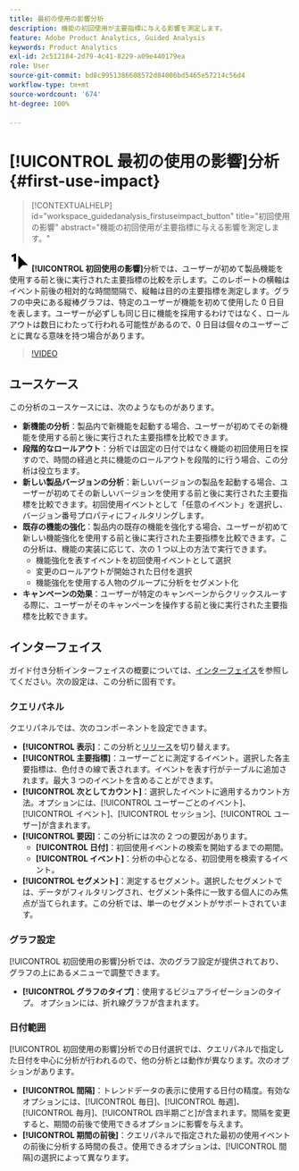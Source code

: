 ```yaml
---
title: 最初の使用の影響分析
description: 機能の初回使用が主要指標に与える影響を測定します。
feature: Adobe Product Analytics, Guided Analysis
keywords: Product Analytics
exl-id: 2c512184-2d79-4c41-8229-a09e440179ea
role: User
source-git-commit: bd8c9951386608572d84006bd5465e57214c56d4
workflow-type: tm+mt
source-wordcount: '674'
ht-degree: 100%

---
```


# [!UICONTROL 最初の使用の影響]分析 {#first-use-impact}

<!-- markdownlint-disable MD034 -->

>[!CONTEXTUALHELP]
>id="workspace_guidedanalysis_firstuseimpact_button"
>title="初回使用の影響"
>abstract="機能の初回使用が主要指標に与える影響を測定します。"

<!-- markdownlint-enable MD034 -->

![FirstUse](/help/assets/icons/FirstUse.svg) **[!UICONTROL 初回使用の影響]**&#x200B;分析では、ユーザーが初めて製品機能を使用する前と後に実行された主要指標の比較を示します。このレポートの横軸はイベント前後の相対的な時間間隔で、縦軸は目的の主要指標を測定します。グラフの中央にある縦棒グラフは、特定のユーザーが機能を初めて使用した 0 日目を表します。ユーザーが必ずしも同じ日に機能を採用するわけではなく、ロールアウトは数日にわたって行われる可能性があるので、0 日目は個々のユーザーごとに異なる意味を持つ場合があります。


>[!VIDEO](https://video.tv.adobe.com/v/3421661/?quality=12&learn=on)


## ユースケース

この分析のユースケースには、次のようなものがあります。

* **新機能の分析**：製品内で新機能を起動する場合、ユーザーが初めてその新機能を使用する前と後に実行された主要指標を比較できます。
* **段階的なロールアウト**：分析では固定の日付ではなく機能の初回使用日を探すので、時間の経過と共に機能のロールアウトを段階的に行う場合、この分析は役立ちます。
* **新しい製品バージョンの分析**：新しいバージョンの製品を起動する場合、ユーザーが初めてその新しいバージョンを使用する前と後に実行された主要指標を比較できます。初回使用イベントとして「任意のイベント」を選択し、バージョン番号プロパティにフィルタリングします。
* **既存の機能の強化**：製品内の既存の機能を強化する場合、ユーザーが初めて新しい機能強化を使用する前と後に実行された主要指標を比較できます。この分析は、機能の実装に応じて、次の 1 つ以上の方法で実行できます。
   * 機能強化を表すイベントを初回使用イベントとして選択
   * 変更のロールアウトが開始された日付を選択
   * 機能強化を使用する人物のグループに分析をセグメント化
* **キャンペーンの効果**：ユーザーが特定のキャンペーンからクリックスルーする際に、ユーザーがそのキャンペーンを操作する前と後に実行された主要指標を比較できます。

## インターフェイス

ガイド付き分析インターフェイスの概要については、[インターフェイス](../overview.md#interface)を参照してください。次の設定は、この分析に固有です。

### クエリパネル

クエリパネルでは、次のコンポーネントを設定できます。

* **[!UICONTROL 表示]**：この分析と[リリース](release-impact.md)を切り替えます。
* **[!UICONTROL 主要指標]**：ユーザーごとに測定するイベント。選択した各主要指標は、色付きの線で表されます。イベントを表す行がテーブルに追加されます。最大 3 つのイベントを含めることができます。
* **[!UICONTROL 次としてカウント]**：選択したイベントに適用するカウント方法。オプションには、[!UICONTROL ユーザーごとのイベント]、[!UICONTROL イベント]、[!UICONTROL セッション]、[!UICONTROL ユーザー]が含まれます。
* **[!UICONTROL 要因]**：この分析には次の 2 つの要因があります。
   * **[!UICONTROL 日付]**：初回使用イベントの検索を開始するまでの期間。
   * **[!UICONTROL イベント]**：分析の中心となる、初回使用を検索するイベント。
* **[!UICONTROL セグメント]**：測定するセグメント。選択したセグメントでは、データがフィルタリングされ、セグメント条件に一致する個人にのみ焦点が当てられます。この分析では、単一のセグメントがサポートされています。

### グラフ設定

[!UICONTROL 初回使用の影響]分析では、次のグラフ設定が提供されており、グラフの上にあるメニューで調整できます。

* **[!UICONTROL グラフのタイプ]**：使用するビジュアライゼーションのタイプ。 オプションには、折れ線グラフが含まれます。

### 日付範囲

[!UICONTROL 初回使用の影響]分析での日付選択では、クエリパネルで指定した日付を中心に分析が行われるので、他の分析とは動作が異なります。次のオプションがあります。

* **[!UICONTROL 間隔]**：トレンドデータの表示に使用する日付の精度。有効なオプションには、[!UICONTROL 毎日]、[!UICONTROL 毎週]、[!UICONTROL 毎月]、[!UICONTROL 四半期ごと]が含まれます。間隔を変更すると、期間の前後で使用できるオプションに影響を与えます。
* **[!UICONTROL 期間の前後]**：クエリパネルで指定された最初の使用イベントの前後に分析する時間の長さ。使用できるオプションは、[!UICONTROL 間隔]の選択によって異なります。

<!--
## Example

See below for an example of the analysis.

![First use impact](../assets/first-use-impact.png)

-->
